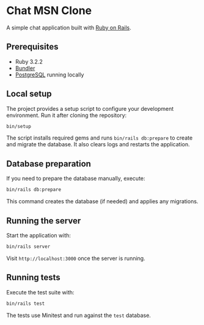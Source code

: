 # Chat MSN Clone

A simple chat application built with [Ruby on Rails](https://rubyonrails.org/).

## Prerequisites

- Ruby 3.2.2
- [Bundler](https://bundler.io/)
- [PostgreSQL](https://www.postgresql.org/) running locally

## Local setup

The project provides a setup script to configure your development environment.
Run it after cloning the repository:

```bash
bin/setup
```

The script installs required gems and runs `bin/rails db:prepare` to create and
migrate the database. It also clears logs and restarts the application.

## Database preparation

If you need to prepare the database manually, execute:

```bash
bin/rails db:prepare
```

This command creates the database (if needed) and applies any migrations.

## Running the server

Start the application with:

```bash
bin/rails server
```

Visit `http://localhost:3000` once the server is running.

## Running tests

Execute the test suite with:

```bash
bin/rails test
```

The tests use Minitest and run against the `test` database.
